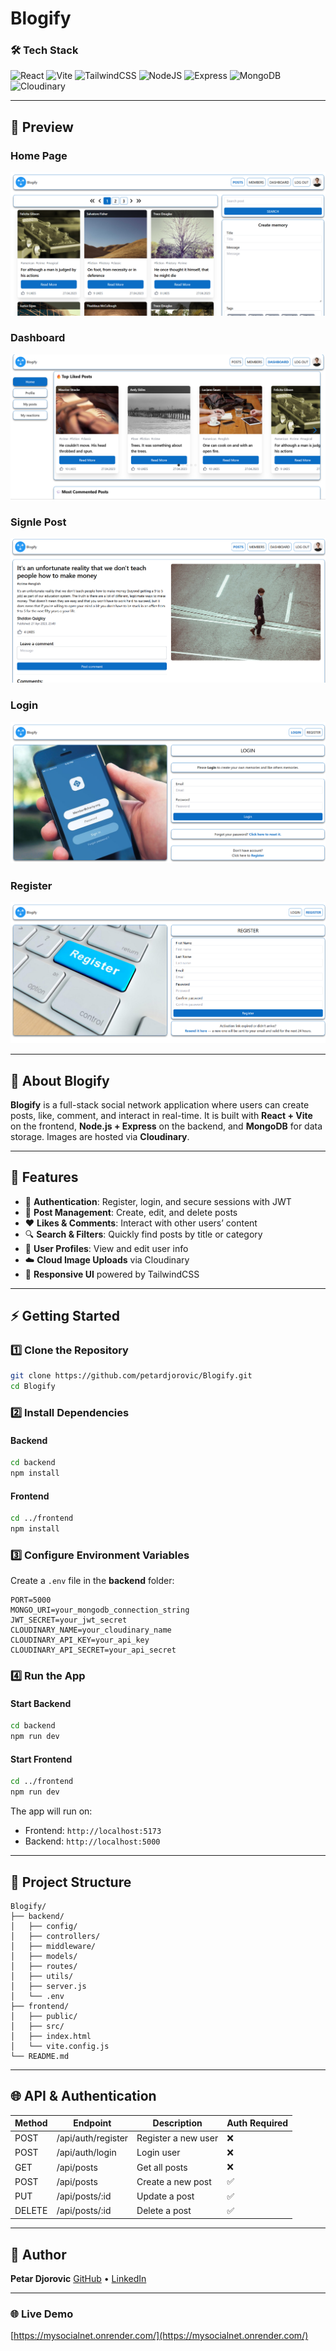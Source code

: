 # Blogify

### 🛠 Tech Stack

![React](https://img.shields.io/badge/Frontend-React-61DAFB?style=for-the-badge&logo=react&logoColor=white)
![Vite](https://img.shields.io/badge/Bundler-Vite-646CFF?style=for-the-badge&logo=vite&logoColor=white)
![TailwindCSS](https://img.shields.io/badge/Styling-TailwindCSS-38B2AC?style=for-the-badge&logo=tailwind-css&logoColor=white)
![NodeJS](https://img.shields.io/badge/Backend-Node.js-339933?style=for-the-badge&logo=node.js&logoColor=white)
![Express](https://img.shields.io/badge/Framework-Express-000000?style=for-the-badge&logo=express&logoColor=white)
![MongoDB](https://img.shields.io/badge/Database-MongoDB-47A248?style=for-the-badge&logo=mongodb&logoColor=white)
![Cloudinary](https://img.shields.io/badge/Storage-Cloudinary-3448C5?style=for-the-badge&logo=cloudinary&logoColor=white)

---

## 📸 Preview

### Home Page

![Home Page](/frontend/public/screenshots/posts-page.png)

### Dashboard

![Dashboard](/frontend/public/screenshots/dashboard-page.png)

### Signle Post

![Single Post](/frontend/public/screenshots/singlepostpage.png)

### Login

![Login](/frontend/public/screenshots/loginpage.png)

### Register

![Register](/frontend/public/screenshots/registerpage.png)

---

## 📌 About Blogify

**Blogify** is a full-stack social network application where users can create posts, like, comment, and interact in real-time. It is built with **React + Vite** on the frontend, **Node.js + Express** on the backend, and **MongoDB** for data storage. Images are hosted via **Cloudinary**.

---

## 🚀 Features

-   🔐 **Authentication**: Register, login, and secure sessions with JWT
-   📝 **Post Management**: Create, edit, and delete posts
-   ❤️ **Likes & Comments**: Interact with other users’ content
-   🔍 **Search & Filters**: Quickly find posts by title or category
-   👤 **User Profiles**: View and edit user info
-   ☁️ **Cloud Image Uploads** via Cloudinary
-   📱 **Responsive UI** powered by TailwindCSS

---

## ⚡ Getting Started

### 1️⃣ Clone the Repository

```bash
git clone https://github.com/petardjorovic/Blogify.git
cd Blogify
```

### 2️⃣ Install Dependencies

#### Backend

```bash
cd backend
npm install
```

#### Frontend

```bash
cd ../frontend
npm install
```

### 3️⃣ Configure Environment Variables

Create a `.env` file in the **backend** folder:

```env
PORT=5000
MONGO_URI=your_mongodb_connection_string
JWT_SECRET=your_jwt_secret
CLOUDINARY_NAME=your_cloudinary_name
CLOUDINARY_API_KEY=your_api_key
CLOUDINARY_API_SECRET=your_api_secret
```

### 4️⃣ Run the App

#### Start Backend

```bash
cd backend
npm run dev
```

#### Start Frontend

```bash
cd ../frontend
npm run dev
```

The app will run on:

-   Frontend: `http://localhost:5173`
-   Backend: `http://localhost:5000`

---

## 📂 Project Structure

```
Blogify/
├── backend/
│   ├── config/
│   ├── controllers/
│   ├── middleware/
│   ├── models/
│   ├── routes/
│   ├── utils/
│   ├── server.js
│   └── .env
├── frontend/
│   ├── public/
│   ├── src/
│   ├── index.html
│   └── vite.config.js
└── README.md
```

---

## 🌐 API & Authentication

| Method | Endpoint           | Description         | Auth Required |
| ------ | ------------------ | ------------------- | ------------- |
| POST   | /api/auth/register | Register a new user | ❌            |
| POST   | /api/auth/login    | Login user          | ❌            |
| GET    | /api/posts         | Get all posts       | ❌            |
| POST   | /api/posts         | Create a new post   | ✅            |
| PUT    | /api/posts/\:id    | Update a post       | ✅            |
| DELETE | /api/posts/\:id    | Delete a post       | ✅            |

---

## 👤 Author

**Petar Djorovic**
[GitHub](https://github.com/petardjorovic) • [LinkedIn](https://linkedin.com/in/petar-djorovic)

---

### 🌐 Live Demo

[https://mysocialnet.onrender.com/](https://mysocialnet.onrender.com/)
